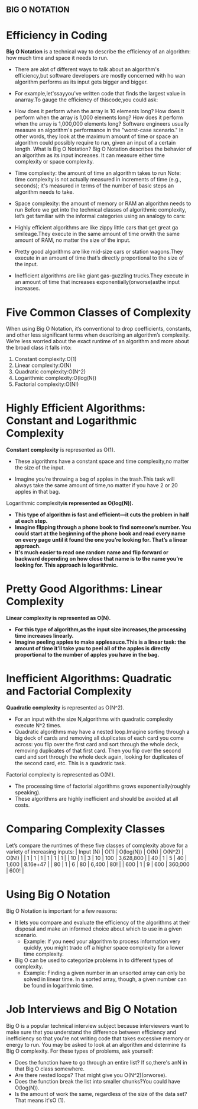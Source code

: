 ## BIG O NOTATION
# Efficiency in Coding

<strong>Big O Notation</strong> is a technical way to describe the efficiency of an algorithm: how much time and space it needs to run.
* There are alot of different ways to talk about an algorithm's efficiency,but software developers are mostly concerned with ho wan algorithm performs as its input gets bigger and bigger.

* For example,let'ssayyou've written code that finds the largest value in anarray.To gauge the efficiency of thiscode,you could ask:
* How does it perform when the array is 10 elements long?
How does it perform when the array is 1,000 elements long? How does it perform when the array is 1,000,000 elements long?
Software engineers usually measure an algorithm's performance in the "worst-case scenario." In other words, they look at the maximum amount of time or space an algorithm could possibly require to run, given an input of a certain length.
What Is Big O Notation?
Big O Notation describes the behavior of an algorithm as its input increases. It can measure either time complexity or space complexity.
* Time complexity: the amount of time an algorithm takes to run
Note: time complexity is not actually measured in increments of time (e.g., seconds); it's measured in terms of the number of basic steps an algorithm needs to take.
* Space complexity: the amount of memory or RAM an algorithm needs to run
Before we get into the technical classes of algorithmic complexity, let’s get familiar with the informal categories using an analogy to cars:
* Highly efficient algorithms are like zippy little cars that get great ga smileage.They execute in the same amount of time orwith the same amount of RAM, no matter the size of the input.
*  Pretty good algorithms are like mid-size cars or station wagons.They execute in an amount of time that’s directly proportional to the size of the input.
* Inefficient algorithms are like giant gas-guzzling trucks.They execute in an amount of time that increases exponentially(orworse)asthe input increases.
# Five Common Classes of Complexity
When using Big O Notation, it’s conventional to drop coefficients, constants, and other less significant terms when describing an algorithm’s complexity. We’re less worried about the exact runtime of an algorithm and more about the broad class it falls into:
1. Constant complexity:O(1)
2. Linear complexity:O(N)
3. Quadratic complexity:O(N^2)
4. Logarithmic complexity:O(log(N)) 
5. Factorial complexity:O(N!)

# Highly Efficient Algorithms: Constant and Logarithmic Complexity

<strong>Constant complexity</strong> is represented as O(1).

* These algorithms have a constant space and time complexity,no matter the size of the input.
  
* Imagine you’re throwing a bag of apples in the trash.This task will always take the same amount of time,no matter if you have 2 or 20 apples in that bag.

<storng>Logarithmic complexity<strong>is represented as O(log(N)).

* This type of algorithm is fast and efficient—it cuts the problem in half at each step. 
* Imagine flipping through a phone book to find someone’s number.
You could start at the beginning of the phone book and read every name on every page until it found the one you’re looking for. That’s a linear approach.
* It's much easier to read one random name and flip forward or backward depending on how close that name is to the name you’re looking for. This approach is logarithmic.

# Pretty Good Algorithms: Linear Complexity
<storng>Linear complexity</storng> is represented as O(N).

* For this type of algorithm,as the input size increases,the processing time increases linearly.
* Imagine peeling apples to make applesauce.This is a linear task: the amount of time it’ll take you to peel all of the apples is directly proportional to the number of apples you have in the bag.

# Inefficient Algorithms: Quadratic and Factorial Complexity

<storng>Quadratic complexity</strong> is represented as O(N^2).

* For an input with the size N,algorithms with quadratic complexity execute N^2 times.
* Quadratic algorithms may have a nested loop.Imagine sorting through a big deck of cards and removing all duplicates of each card you come across: you flip over the first card and sort through the whole deck, removing duplicates of that first card. Then you flip over the second card and sort through the whole deck again, looking for duplicates of the second card, etc. This is a quadratic task.

<storng>Factorial complexity</strong> is represented as O(N!).

* The processing time of factorial algorithms grows exponentially(roughly speaking).
* These algorithms are highly inefficient and should be avoided at all costs.


# Comparing Complexity Classes
Let’s compare the runtimes of these five classes of complexity above for a variety of increasing inputs:
| Input (N) | O(1) | O(log(N)) | O(N) | O(N^2) | O(N!) | | 1 | 1 | 1 | 1 | 1 | 1 | | 10 | 1 | 3 | 10 | 100 | 3,628,800 | | 40 | 1 | 5 | 40 | 1,600 | 8.16e+47 | | 80 | 1 | 6 | 80 | 6,400 | 80! | | 600 | 1 | 9 | 600 | 360,000 | 600! |

# Using Big O Notation
Big O Notation is important for a few reasons:
* It lets you compare and evaluate the efficiency of the algorithms at their disposal and make an informed choice about which to use in a given scenario.
    * Example: If you need your algorithm to process information very quickly, you might trade off a higher space complexity for a lower time complexity.
* Big O can be used to categorize problems in to different types of complexity.
    * Example: Finding a given number in an unsorted array can only be solved in linear time. In a sorted array, though, a given number can be found in logarithmic time.

# Job Interviews and Big O Notation

Big O is a popular technical interview subject because interviewers want to make sure that you understand the difference between efficiency and inefficiency so that you're not writing code that takes excessive memory or energy to run.
You may be asked to look at an algorithm and determine its Big O complexity. For these types of problems, ask yourself:

* Does the function have to go through an entire list? If so,there's anN in that Big O class somewhere. 
* Are there nested loops? That might give you O(N^2)(orworse).
* Does the function break the list into smaller chunks?You could have O(log(N)).
* Is the amount of work the same, regardless of the size of the data set? That means it'sO (1).